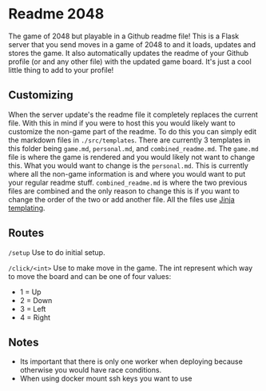 # Readme 2048

The game of 2048 but playable in a Github readme file! This is a Flask server that you send moves in a game of 2048 to and it loads, updates and stores the game. It also automatically updates the readme of your Github profile (or and any other file) with the updated game board. It's just a cool little thing to add to your profile!

## Customizing

When the server update's the readme file it completely replaces the current file. With this in mind if you were to host this you would likely want to customize the non-game part of the readme. To do this you can simply edit the markdown files in `./src/templates`. There are currently 3 templates in this folder being `game.md`, `personal.md`, and `combined_readme.md`. The `game.md` file is where the game is rendered and you would likely not want to change this. What you would want to change is the `personal.md`. This is currently where all the non-game information is and where you would want to put your regular readme stuff. `combined_readme.md` is where the two previous files are combined and the only reason to change this is if you want to change the order of the two or add another file. All the files use [Jinja templating](https://jinja.palletsprojects.com/en/stable/).

## Routes

`/setup` Use to do initial setup.

`/click/<int>` Use to make move in the game. The int represent which way to move the board and can be one of four values:

- 1 = Up
- 2 = Down
- 3 = Left
- 4 = Right

## Notes

- Its important that there is only one worker when deploying because otherwise you would have race conditions.
- When using docker mount ssh keys you want to use